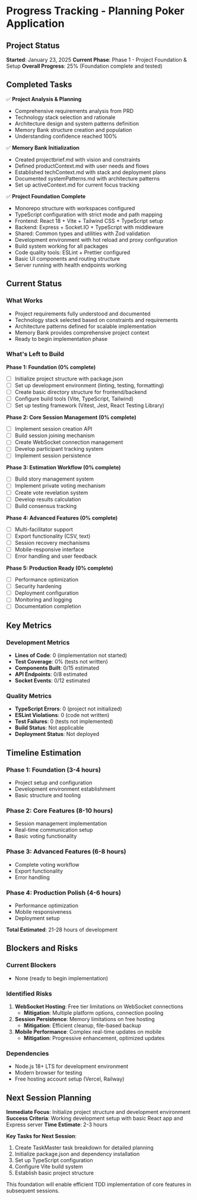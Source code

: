 # Progress Tracking - Planning Poker Application

## Project Status
**Started**: January 23, 2025
**Current Phase**: Phase 1 - Project Foundation & Setup
**Overall Progress**: 25% (Foundation complete and tested)

## Completed Tasks
✅ **Project Analysis & Planning**
- Comprehensive requirements analysis from PRD
- Technology stack selection and rationale
- Architecture design and system patterns definition
- Memory Bank structure creation and population
- Understanding confidence reached 100%

✅ **Memory Bank Initialization**
- Created projectbrief.md with vision and constraints
- Defined productContext.md with user needs and flows
- Established techContext.md with stack and deployment plans
- Documented systemPatterns.md with architecture patterns
- Set up activeContext.md for current focus tracking

✅ **Project Foundation Complete**
- Monorepo structure with workspaces configured
- TypeScript configuration with strict mode and path mapping
- Frontend: React 18 + Vite + Tailwind CSS + TypeScript setup
- Backend: Express + Socket.IO + TypeScript with middleware
- Shared: Common types and utilities with Zod validation
- Development environment with hot reload and proxy configuration
- Build system working for all packages
- Code quality tools: ESLint + Prettier configured
- Basic UI components and routing structure
- Server running with health endpoints working

## Current Status

### What Works
- Project requirements fully understood and documented
- Technology stack selected based on constraints and requirements
- Architecture patterns defined for scalable implementation
- Memory Bank provides comprehensive project context
- Ready to begin implementation phase

### What's Left to Build
**Phase 1: Foundation (0% complete)**
- [ ] Initialize project structure with package.json
- [ ] Set up development environment (linting, testing, formatting)
- [ ] Create basic directory structure for frontend/backend
- [ ] Configure build tools (Vite, TypeScript, Tailwind)
- [ ] Set up testing framework (Vitest, Jest, React Testing Library)

**Phase 2: Core Session Management (0% complete)**
- [ ] Implement session creation API
- [ ] Build session joining mechanism
- [ ] Create WebSocket connection management
- [ ] Develop participant tracking system
- [ ] Implement session persistence

**Phase 3: Estimation Workflow (0% complete)**
- [ ] Build story management system
- [ ] Implement private voting mechanism
- [ ] Create vote revelation system
- [ ] Develop results calculation
- [ ] Build consensus tracking

**Phase 4: Advanced Features (0% complete)**
- [ ] Multi-facilitator support
- [ ] Export functionality (CSV, text)
- [ ] Session recovery mechanisms
- [ ] Mobile-responsive interface
- [ ] Error handling and user feedback

**Phase 5: Production Ready (0% complete)**
- [ ] Performance optimization
- [ ] Security hardening
- [ ] Deployment configuration
- [ ] Monitoring and logging
- [ ] Documentation completion

## Key Metrics

### Development Metrics
- **Lines of Code**: 0 (implementation not started)
- **Test Coverage**: 0% (tests not written)
- **Components Built**: 0/15 estimated
- **API Endpoints**: 0/8 estimated
- **Socket Events**: 0/12 estimated

### Quality Metrics
- **TypeScript Errors**: 0 (project not initialized)
- **ESLint Violations**: 0 (code not written)
- **Test Failures**: 0 (tests not implemented)
- **Build Status**: Not applicable
- **Deployment Status**: Not deployed

## Timeline Estimation

### Phase 1: Foundation (3-4 hours)
- Project setup and configuration
- Development environment establishment
- Basic structure and tooling

### Phase 2: Core Features (8-10 hours)
- Session management implementation
- Real-time communication setup
- Basic voting functionality

### Phase 3: Advanced Features (6-8 hours)
- Complete voting workflow
- Export functionality
- Error handling

### Phase 4: Production Polish (4-6 hours)
- Performance optimization
- Mobile responsiveness
- Deployment setup

**Total Estimated**: 21-28 hours of development

## Blockers and Risks

### Current Blockers
- None (ready to begin implementation)

### Identified Risks
1. **WebSocket Hosting**: Free tier limitations on WebSocket connections
   - **Mitigation**: Multiple platform options, connection pooling
2. **Session Persistence**: Memory limitations on free hosting
   - **Mitigation**: Efficient cleanup, file-based backup
3. **Mobile Performance**: Complex real-time updates on mobile
   - **Mitigation**: Progressive enhancement, optimized updates

### Dependencies
- Node.js 18+ LTS for development environment
- Modern browser for testing
- Free hosting account setup (Vercel, Railway)

## Next Session Planning
**Immediate Focus**: Initialize project structure and development environment
**Success Criteria**: Working development setup with basic React app and Express server
**Time Estimate**: 2-3 hours

**Key Tasks for Next Session**:
1. Create TaskMaster task breakdown for detailed planning
2. Initialize package.json and dependency installation
3. Set up TypeScript configuration
4. Configure Vite build system
5. Establish basic project structure

This foundation will enable efficient TDD implementation of core features in subsequent sessions.